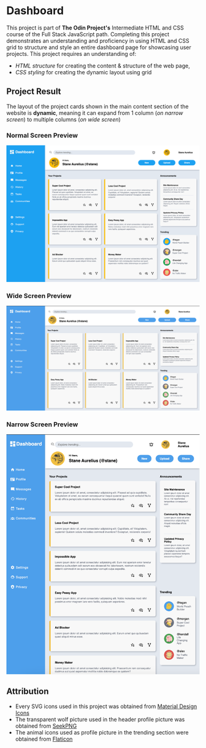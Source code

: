# Dashboard

This project is part of **The Odin Project's** Intermediate HTML and CSS course of the Full Stack JavaScript path. Completing this project demonstrates an understanding and proficiency in using HTML and CSS grid to structure and style an entire dashboard page for showcasing user projects. This project requires an understanding of:

- *HTML structure* for creating the content & structure of the web page,
- *CSS styling* for creating the dynamic layout using grid

## Project Result

The layout of the project cards shown in the main content section of the website is **dynamic**, meaning it can expand from 1 column (*on narrow screen*) to multiple columns (*on wide screen*)

### Normal Screen Preview
![A preview of the dashboard on normal size screen](static/dashboard-preview.png)

### Wide Screen Preview
![A preview of the dashboard on wide screen](static/dashboard-wide.png)

### Narrow Screen Preview
![A preview of the dashboard on narrow screen](static/dashboard-narrow.png)

## Attribution

- Every SVG icons used in this project was obtained from [Material Design Icons](https://pictogrammers.com/library/mdi/)
- The transparent wolf picture used in the header profile picture was obtained from [SeekPNG](https://www.seekpng.com/ima/u2y3q8u2w7e6r5y3/)
- The animal icons used as profile picture in the trending section were obtained from [Flaticon](https://www.flaticon.com/)